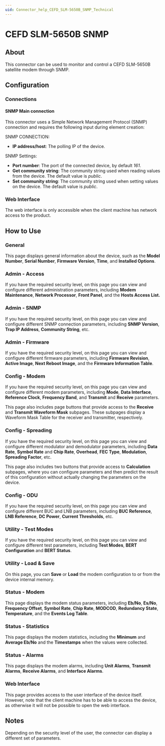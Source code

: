 ```yaml
---
uid: Connector_help_CEFD_SLM-5650B_SNMP_Technical
---
```


# CEFD SLM-5650B SNMP

## About

This connector can be used to monitor and control a CEFD SLM-5650B satellite modem through SNMP.

## Configuration

### Connections

#### SNMP Main connection

This connector uses a Simple Network Management Protocol (SNMP) connection and requires the following input during element creation:

SNMP CONNECTION:

- **IP address/host**: The polling IP of the device.

SNMP Settings:

- **Port number**: The port of the connected device, by default *161*.
- **Get community string**: The community string used when reading values from the device. The default value is *public*.
- **Set community string**: The community string used when setting values on the device. The default value is *public*.

### Web Interface

The web interface is only accessible when the client machine has network access to the product.

## How to Use

### General

This page displays general information about the device, such as the **Model Number**, **Serial Number**, **Firmware Version**, **Time**, and **Installed Options**.

### Admin - Access

If you have the required security level, on this page you can view and configure different administration parameters, including **Modem Maintenance**, **Network Processor**, **Front Panel**, and the **Hosts Access List.**

### Admin - SNMP

If you have the required security level, on this page you can view and configure different SNMP connection parameters, including **SNMP Version**, **Trap IP Address**, **Community String**, etc.

### Admin - Firmware

If you have the required security level, on this page you can view and configure different firmware parameters, including **Firmware Revision**, **Active Image**, **Next Reboot Image**, and the **Firmware Information Table**.

### Config - Modem

If you have the required security level, on this page you can view and configure different modem parameters, including **Mode**, **Data Interface**, **Reference Clock**, **Frequency Band**, and **Transmit** and **Receive** parameters.

This page also includes page buttons that provide access to the **Receive** and **Transmit Waveform Mask** subpages. These subpages display a Waveform Mask Table for the receiver and transmitter, respectively.

### Config - Spreading

If you have the required security level, on this page you can view and configure different modulator and demodulator parameters, including **Data Rate**, **Symbol Rate** and **Chip Rate**, **Overhead**, **FEC Type**, **Modulation**, **Spreading Factor**, etc.

This page also includes two buttons that provide access to **Calculation** subpages, where you can configure parameters and then predict the result of this configuration without actually changing the parameters on the device.

### Config - ODU

If you have the required security level, on this page you can view and configure different BUC and LNB parameters, including **BUC Reference**, **LNB Reference**, **DC Power**, **Current Thresholds**, etc.

### Utility - Test Modes

If you have the required security level, on this page you can view and configure different test parameters, including **Test Modes**, **BERT Configuration** and **BERT Status**.

### Utility - Load & Save

On this page, you can **Save** or **Load** the modem configuration to or from the device internal memory.

### Status - Modem

This page displays the modem status parameters, including **Eb/No**, **Es/No**, **Frequency Offset**, **Symbol Rate**, **Chip Rate**, **MODCOD**, **Redundancy State**, **Temperature**, and the **Events Log Table**.

### Status - Statistics

This page displays the modem statistics, including the **Minimum** and **Average Eb/No** and the **Timestamps** when the values were collected.

### Status - Alarms

This page displays the modem alarms, including **Unit Alarms**, **Transmit Alarms**, **Receive Alarms**, and **Interface Alarms**.

### Web Interface

This page provides access to the user interface of the device itself. However, note that the client machine has to be able to access the device, as otherwise it will not be possible to open the web interface.

## Notes

Depending on the security level of the user, the connector can display a different set of parameters.
